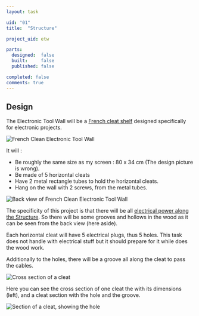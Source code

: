 ```yaml
---
layout: task

uid: "01"
title:  "Structure"

project_uid: etw

parts:
  designed:  false
  built:     false
  published: false

completed: false
comments: true
---
```


<h2>Design</h2>

<p>
  The Electronic Tool Wall will be a
  <a href="https://www.google.fr/search?q=french+cleat+shelf&tbm=isch">French cleat shelf</a>
  designed specifically for electronic projects.
</p>
<p>
  <img src="{{ "/assets/img/etw/01/2-after-with-screwdriver.jpg" | relative_url }}" alt="French Clean Electronic Tool Wall" />
</p>

<p>
  It will :
  <ul>
    <li>Be roughly the same size as my screen : 80 x 34 cm (The design picture is
  wrong).</li>
    <li>Be made of 5 horizontal cleats</li>
    <li>Have 2 metal rectangle tubes to hold the horizontal cleats.</li>
    <li>Hang on the wall with 2 screws, from the metal tubes.</li>
  </ul>
</p>

<div class="row">
  <div class="col">
    <img  src="{{ "/assets/img/etw/01/4-back-structure-detail-2.jpg" | relative_url }}"
        alt="Back view of French Clean Electronic Tool Wall" />
  </div>
  <div class="col x2">
    <p>
      The specificity of this project is that there will be
      all <a href="{{ "/tasks/etw/03.html" | relative_url }}">electrical power along the Structure</a>.
      So there will be some grooves and hollows in the wood as it can be seen from the
      back view (here aside).
    </p>
    <p>
      Each horizontal cleat will have 5 electrical plugs, thus 5 holes. This task does
      not handle with electrical stuff but it should prepare for it while does the wood
      work.
    </p>
    <p>
      Additionally to the holes, there will be a groove all along the cleat to pass the cables.
    </p>
  </div>
</div>

<div class="row">
  <div class="col">
    <img src="{{ "/assets/img/etw/01/5-wood cross section.png" | relative_url }}"
        alt="Cross section of a cleat" />
  </div>
  <div class="col">
    <p>
      Here you can see the cross section of one cleat the with its dimensions (left), and a cleat section
      with the hole and the groove.
    </p>
  </div>
  <div class="col">
    <img src="{{ "/assets/img/etw/01/6-wood section.png" | relative_url }}"
        alt="Section of a cleat, showing the hole" />
  </div>
</div>
